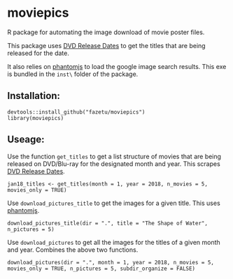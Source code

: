 # moviepics

R package for automating the image download of movie poster files.

This package uses [DVD Release Dates](https://www.dvdsreleasedates.com/) to get the titles that are being released for the date.

It also relies on [phantomjs](http://phantomjs.org/) to load the google image search results. This exe is bundled in the `inst\` folder of the package.

## Installation:

```
devtools::install_github("fazetu/moviepics")
library(moviepics)
```

## Useage:

Use the function `get_titles` to get a list structure of movies that are being released on DVD/Blu-ray for the designated month and year. This scrapes [DVD Release Dates](https://www.dvdsreleasedates.com/).

```
jan18_titles <- get_titles(month = 1, year = 2018, n_movies = 5, movies_only = TRUE)
```

Use `download_pictures_title` to get the images for a given title. This uses [phantomjs](http://phantomjs.org/).

```
download_pictures_title(dir = ".", title = "The Shape of Water", n_pictures = 5)
```

Use `download_pictures` to get all the images for the titles of a given month and year. Combines the above two functions.

```
download_pictures(dir = ".", month = 1, year = 2018, n_movies = 5, movies_only = TRUE, n_pictures = 5, subdir_organize = FALSE)
```
